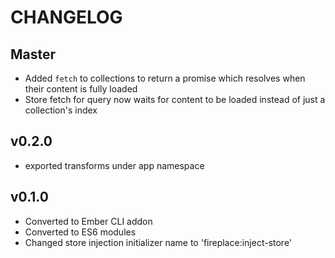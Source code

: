 # CHANGELOG

## Master

* Added `fetch` to collections to return a promise which resolves when their content is fully loaded
* Store fetch for query now waits for content to be loaded instead of just a collection's index

## v0.2.0

* exported transforms under app namespace

## v0.1.0

* Converted to Ember CLI addon
* Converted to ES6 modules
* Changed store injection initializer name to 'fireplace:inject-store'